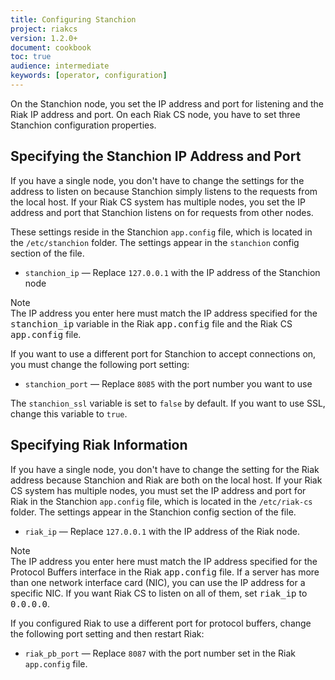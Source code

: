 ```yaml
---
title: Configuring Stanchion
project: riakcs
version: 1.2.0+
document: cookbook
toc: true
audience: intermediate
keywords: [operator, configuration]
---
```


On the Stanchion node, you set the IP address and port for listening and the Riak IP address and port. On each Riak CS node, you have to set three Stanchion configuration properties.

## Specifying the Stanchion IP Address and Port

If you have a single node, you don't have to change the settings for the address to listen on because Stanchion simply listens to the requests from the local host. If your Riak CS system has multiple nodes, you set the IP address and port that Stanchion listens on for requests from other nodes.

These settings reside in the Stanchion `app.config` file, which is located in the `/etc/stanchion` folder. The settings appear in the `stanchion` config section of the file.

* `stanchion_ip` &mdash; Replace `127.0.0.1` with the IP address of the Stanchion node

<div class="note"><div class="title">Note</div>The IP address you enter here must match the IP address specified for the <tt>stanchion_ip</tt> variable in the Riak <tt>app.config</tt> file and the Riak CS <tt>app.config</tt> file. </div>

If you want to use a different port for Stanchion to accept connections on, you must change the following port setting:

* `stanchion_port` &mdash; Replace `8085` with the port number you want to use

The `stanchion_ssl` variable is set to `false` by default. If you want to use SSL, change this variable to `true`.

## Specifying Riak Information

If you have a single node, you don't have to change the setting for the Riak address because Stanchion and Riak are both on the local host. If your Riak CS system has multiple nodes, you must set the IP address and port for Riak in the Stanchion `app.config` file, which is located in the `/etc/riak-cs` folder. The settings appear in the Stanchion config section of the file.

* `riak_ip` &mdash; Replace `127.0.0.1` with the IP address of the Riak node.

<div class="note"><div class="title">Note</div>The IP address you enter here must match the IP address specified for the Protocol Buffers interface in the Riak <tt>app.config</tt> file. If a server has more than one network interface card (NIC), you can use the IP address for a specific NIC. If you want Riak CS to listen on all of them, set <tt>riak_ip</tt> to <tt>0.0.0.0</tt>. </div>

If you configured Riak to use a different port for protocol buffers, change the following port setting and then restart Riak:

* `riak_pb_port` &mdash; Replace `8087` with the port number set in the Riak `app.config` file.
